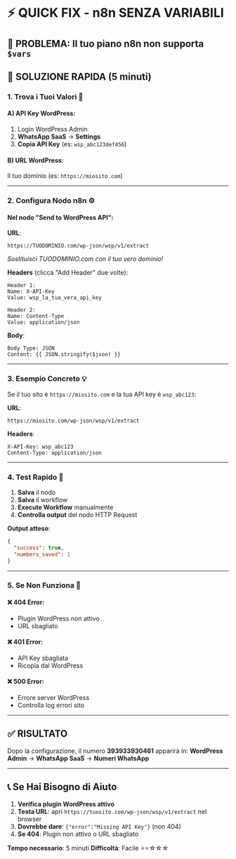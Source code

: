 # ⚡ QUICK FIX - n8n SENZA VARIABILI

## 🎯 PROBLEMA: Il tuo piano n8n non supporta `$vars`

## 🚀 SOLUZIONE RAPIDA (5 minuti)

### 1. **Trova i Tuoi Valori** 📝

#### A) **API Key WordPress**:
1. Login WordPress Admin
2. **WhatsApp SaaS** → **Settings**  
3. **Copia API Key** (es: `wsp_abc123def456`)

#### B) **URL WordPress**:
Il tuo dominio (es: `https://miosito.com`)

---

### 2. **Configura Nodo n8n** ⚙️

#### Nel nodo **"Send to WordPress API"**:

**URL**: 
```
https://TUODOMINIO.com/wp-json/wsp/v1/extract
```
*Sostituisci TUODOMINIO.com con il tuo vero dominio!*

**Headers** (clicca "Add Header" due volte):
```
Header 1:
Name: X-API-Key  
Value: wsp_la_tua_vera_api_key

Header 2:  
Name: Content-Type
Value: application/json
```

**Body**:
```
Body Type: JSON
Content: {{ JSON.stringify($json) }}
```

---

### 3. **Esempio Concreto** 💡

Se il tuo sito è `https://miosito.com` e la tua API key è `wsp_abc123`:

**URL**: 
```
https://miosito.com/wp-json/wsp/v1/extract
```

**Headers**:
```
X-API-Key: wsp_abc123
Content-Type: application/json  
```

---

### 4. **Test Rapido** 🧪

1. **Salva** il nodo
2. **Salva** il workflow
3. **Execute Workflow** manualmente
4. **Controlla output** del nodo HTTP Request

**Output atteso**:
```json
{
  "success": true,
  "numbers_saved": 1
}
```

---

### 5. **Se Non Funziona** 🔧

#### ❌ **404 Error**: 
- Plugin WordPress non attivo
- URL sbagliato

#### ❌ **401 Error**:
- API Key sbagliata  
- Ricopia dal WordPress

#### ❌ **500 Error**:
- Errore server WordPress
- Controlla log errori sito

---

## ✅ **RISULTATO**

Dopo la configurazione, il numero **393933930461** apparirà in:
**WordPress Admin** → **WhatsApp SaaS** → **Numeri WhatsApp**

---

## 📞 **Se Hai Bisogno di Aiuto**

1. **Verifica plugin WordPress attivo**
2. **Testa URL**: apri `https://tuosito.com/wp-json/wsp/v1/extract` nel browser
3. **Dovrebbe dare**: `{"error":"Missing API Key"}` (non 404)
4. **Se 404**: Plugin non attivo o URL sbagliato

**Tempo necessario**: 5 minuti
**Difficoltà**: Facile ⭐⭐☆☆☆